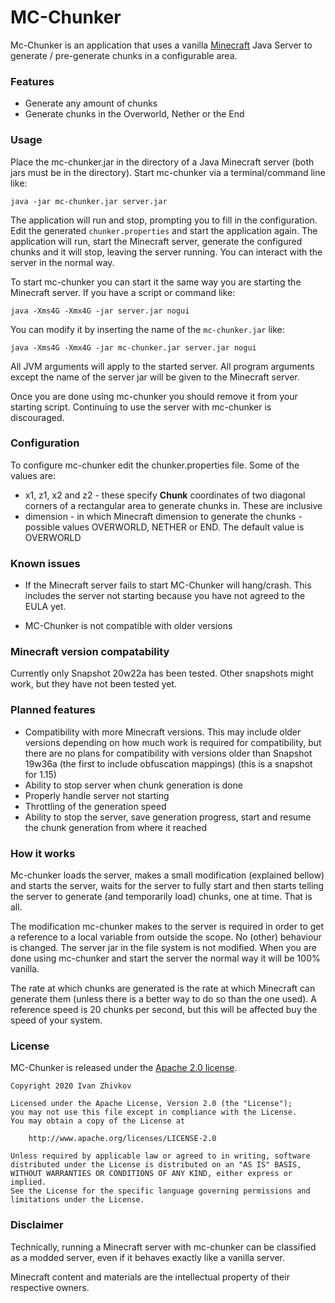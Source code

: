 # MC-Chunker

Mc-Chunker is an application that uses a vanilla [Minecraft](https://www.minecraft.net/) Java Server to generate / pre-generate chunks in a configurable area.

### Features
- Generate any amount of chunks
- Generate chunks in the Overworld, Nether or the End

### Usage
Place the mc-chunker.jar in the directory of a Java Minecraft server (both jars must be in the directory). Start mc-chunker via a terminal/command line like:

`java -jar mc-chunker.jar server.jar`

The application will run and stop, prompting you to fill in the configuration. Edit the generated `chunker.properties` and start the application again. The application will run, start the Minecraft server, generate the configured chunks and it will stop, leaving the server running. You can interact with the server in the normal way.

To start mc-chunker you can start it the same way you are starting the Minecraft server. If you have a script or command like:

`java -Xms4G -Xmx4G -jar server.jar nogui`

You can modify it by inserting the name of the `mc-chunker.jar` like:

`java -Xms4G -Xmx4G -jar mc-chunker.jar server.jar nogui`

All JVM arguments will apply to the started server. All program arguments except the name of the server jar will be given to the Minecraft server.

Once you are done using mc-chunker you should remove it from your starting script. Continuing to use the server with mc-chunker is discouraged.

### Configuration
To configure mc-chunker edit the chunker.properties file. Some of the values are:
- x1, z1, x2 and z2 - these specify **Chunk** coordinates of two diagonal corners of a rectangular area to generate chunks in. These are inclusive
- dimension - in which Minecraft dimension to generate the chunks - possible values OVERWORLD, NETHER or END. The default value is OVERWORLD

### Known issues

- If the Minecraft server fails to start MC-Chunker will hang/crash. This includes the server not starting because you have not agreed to the EULA yet.

- MC-Chunker is not compatible with older versions

### Minecraft version compatability
Currently only Snapshot 20w22a has been tested. Other snapshots might work, but they have not been tested yet.

### Planned features

- Compatibility with more Minecraft versions. This may include older versions depending on how much work is required for compatibility, but there are no plans for compatibility with versions older than Snapshot 19w36a (the first to include obfuscation mappings) (this is a snapshot for 1.15)
- Ability to stop server when chunk generation is done
- Properly handle server not starting
- Throttling of the generation speed
- Ability to stop the server, save generation progress, start and resume the chunk generation from where it reached

### How it works
Mc-chunker loads the server, makes a small modification (explained bellow) and starts the server, waits for the server to fully start and then starts telling the server to generate (and temporarily load) chunks, one at time. That is all.

The modification mc-chunker makes to the server is required in order to get a reference to a local variable from outside the scope. No (other) behaviour is changed. The server jar in the file system is not modified. When you are done using mc-chunker and start the server the normal way it will be 100% vanilla.

The rate at which chunks are generated is the rate at which Minecraft can generate them (unless there is a better way to do so than the one used). A reference speed is 20 chunks per second, but this will be affected buy the speed of your system.

### License

MC-Chunker is released under the [Apache 2.0 license](LICENSE).

```
Copyright 2020 Ivan Zhivkov

Licensed under the Apache License, Version 2.0 (the "License");
you may not use this file except in compliance with the License.
You may obtain a copy of the License at

    http://www.apache.org/licenses/LICENSE-2.0

Unless required by applicable law or agreed to in writing, software
distributed under the License is distributed on an "AS IS" BASIS,
WITHOUT WARRANTIES OR CONDITIONS OF ANY KIND, either express or implied.
See the License for the specific language governing permissions and
limitations under the License.
```

### Disclaimer

Technically, running a Minecraft server with mc-chunker can be classified as a modded server, even if it behaves exactly like a vanilla server.

Minecraft content and materials are the intellectual property of their respective owners.
